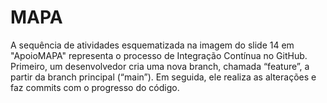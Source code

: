# MAPA
A sequência de atividades esquematizada na imagem do slide 14 em "ApoioMAPA" representa o processo de Integração Contínua no GitHub. Primeiro, um desenvolvedor cria uma nova branch, chamada “feature”, a partir da branch principal (“main”). Em seguida, ele realiza as alterações e faz commits com o progresso do código. 
